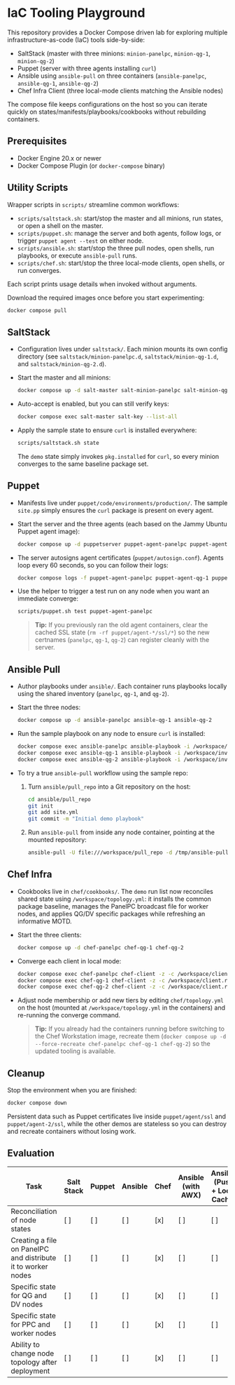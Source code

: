 # IaC Tooling Playground

This repository provides a Docker Compose driven lab for exploring multiple infrastructure-as-code (IaC) tools side-by-side:

- SaltStack (master with three minions: `minion-panelpc`, `minion-qg-1`, `minion-qg-2`)
- Puppet (server with three agents installing `curl`)
- Ansible using `ansible-pull` on three containers (`ansible-panelpc`, `ansible-qg-1`, `ansible-qg-2`)
- Chef Infra Client (three local-mode clients matching the Ansible nodes)

The compose file keeps configurations on the host so you can iterate quickly on states/manifests/playbooks/cookbooks without rebuilding containers.

## Prerequisites

- Docker Engine 20.x or newer
- Docker Compose Plugin (or `docker-compose` binary)

## Utility Scripts

Wrapper scripts in `scripts/` streamline common workflows:

- `scripts/saltstack.sh`: start/stop the master and all minions, run states, or open a shell on the master.
- `scripts/puppet.sh`: manage the server and both agents, follow logs, or trigger `puppet agent --test` on either node.
- `scripts/ansible.sh`: start/stop the three pull nodes, open shells, run playbooks, or execute `ansible-pull` runs.
- `scripts/chef.sh`: start/stop the three local-mode clients, open shells, or run converges.

Each script prints usage details when invoked without arguments.

Download the required images once before you start experimenting:

```bash
docker compose pull
```

## SaltStack

- Configuration lives under `saltstack/`. Each minion mounts its own config directory (see `saltstack/minion-panelpc.d`, `saltstack/minion-qg-1.d`, and `saltstack/minion-qg-2.d`).
- Start the master and all minions:

  ```bash
  docker compose up -d salt-master salt-minion-panelpc salt-minion-qg-1 salt-minion-qg-2
  ```

- Auto-accept is enabled, but you can still verify keys:

  ```bash
  docker compose exec salt-master salt-key --list-all
  ```

- Apply the sample state to ensure `curl` is installed everywhere:

  ```bash
  scripts/saltstack.sh state
  ```

  The `demo` state simply invokes `pkg.installed` for `curl`, so every minion converges to the same baseline package set.

## Puppet

- Manifests live under `puppet/code/environments/production/`. The sample `site.pp` simply ensures the `curl` package is present on every agent.
- Start the server and the three agents (each based on the Jammy Ubuntu Puppet agent image):

  ```bash
  docker compose up -d puppetserver puppet-agent-panelpc puppet-agent-qg-1 puppet-agent-qg-2
  ```

- The server autosigns agent certificates (`puppet/autosign.conf`). Agents loop every 60 seconds, so you can follow their logs:

  ```bash
  docker compose logs -f puppet-agent-panelpc puppet-agent-qg-1 puppet-agent-qg-2
  ```

- Use the helper to trigger a test run on any node when you want an immediate converge:

  ```bash
  scripts/puppet.sh test puppet-agent-panelpc
  ```

  > **Tip:** If you previously ran the old agent containers, clear the cached SSL state (`rm -rf puppet/agent-*/ssl/*`) so the new certnames (`panelpc`, `qg-1`, `qg-2`) can register cleanly with the server.

## Ansible Pull

- Author playbooks under `ansible/`. Each container runs playbooks locally using the shared inventory (`panelpc`, `qg-1`, and `qg-2`).
- Start the three nodes:

  ```bash
  docker compose up -d ansible-panelpc ansible-qg-1 ansible-qg-2
  ```

- Run the sample playbook on any node to ensure `curl` is installed:

  ```bash
  docker compose exec ansible-panelpc ansible-playbook -i /workspace/inventory.ini /workspace/playbooks/local.yml --limit panelpc
  docker compose exec ansible-qg-1 ansible-playbook -i /workspace/inventory.ini /workspace/playbooks/local.yml --limit qg-1
  docker compose exec ansible-qg-2 ansible-playbook -i /workspace/inventory.ini /workspace/playbooks/local.yml --limit qg-2
  ```

- To try a true `ansible-pull` workflow using the sample repo:

  1. Turn `ansible/pull_repo` into a Git repository on the host:

     ```bash
     cd ansible/pull_repo
     git init
     git add site.yml
     git commit -m "Initial demo playbook"
     ```

  2. Run `ansible-pull` from inside any node container, pointing at the mounted repository:

     ```bash
     ansible-pull -U file:///workspace/pull_repo -d /tmp/ansible-pull -i /workspace/inventory.ini
     ```

## Chef Infra

- Cookbooks live in `chef/cookbooks/`. The `demo` run list now reconciles shared state using `/workspace/topology.yml`: it installs the common package baseline, manages the PanelPC broadcast file for worker nodes, and applies QG/DV specific packages while refreshing an informative MOTD.
- Start the three clients:

  ```bash
  docker compose up -d chef-panelpc chef-qg-1 chef-qg-2
  ```

- Converge each client in local mode:

  ```bash
  docker compose exec chef-panelpc chef-client -z -c /workspace/client.rb -o demo
  docker compose exec chef-qg-1 chef-client -z -c /workspace/client.rb -o demo
  docker compose exec chef-qg-2 chef-client -z -c /workspace/client.rb -o demo
  ```

- Adjust node membership or add new tiers by editing `chef/topology.yml` on the host (mounted at `/workspace/topology.yml` in the containers) and re-running the converge command.

  > **Tip:** If you already had the containers running before switching to the Chef Workstation image, recreate them (`docker compose up -d --force-recreate chef-panelpc chef-qg-1 chef-qg-2`) so the updated tooling is available.

## Cleanup

Stop the environment when you are finished:

```bash
docker compose down
```

Persistent data such as Puppet certificates live inside `puppet/agent/ssl` and `puppet/agent-2/ssl`, while the other demos are stateless so you can destroy and recreate containers without losing work.

## Evaluation

| Task | Salt Stack | Puppet | Ansible | Chef | Ansible (with AWX) | Ansible (Push + Local Cache) | Ansible Pull | Canonical Landscape | Salt Reactor + Beacons | Salt SSH (Standalone) | Rudder | CFEngine |
| --- | --- | --- | --- | --- | --- | --- | --- | --- | --- | --- | --- | --- |
| Reconciliation of node states | [ ] | [ ] | [ ] | [x] | [ ] | [ ] | [ ] | [ ] | [ ] | [ ] | [ ] | [ ] |
| Creating a file on PanelPC and distribute it to worker nodes | [ ] | [ ] | [ ] | [x] | [ ] | [ ] | [ ] | [ ] | [ ] | [ ] | [ ] | [ ] |
| Specific state for QG and DV nodes | [ ] | [ ] | [ ] | [x] | [ ] | [ ] | [ ] | [ ] | [ ] | [ ] | [ ] | [ ] |
| Specific state for PPC and worker nodes | [ ] | [ ] | [ ] | [x] | [ ] | [ ] | [ ] | [ ] | [ ] | [ ] | [ ] | [ ] |
| Ability to change node topology after deployment | [ ] | [ ] | [ ] | [x] | [ ] | [ ] | [ ] | [ ] | [ ] | [ ] | [ ] | [ ] |
